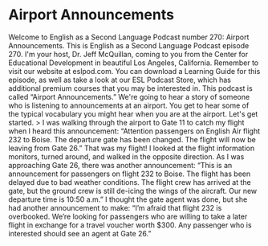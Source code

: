 # Airport Announcements

Welcome to English as a Second Language Podcast number 270: Airport Announcements.  This is English as a Second Language Podcast episode 270.  I'm your host, Dr. Jeff McQuillan, coming to you from the Center for Educational Development in beautiful Los Angeles, California.  Remember to visit our website at eslpod.com.  You can download a Learning Guide for this episode, as well as take a look at our ESL Podcast Store, which has additional premium courses that you may be interested in.    This podcast is called “Airport Announcements.”  We're going to hear a story of someone who is listening to announcements at an airport.  You get to hear some of the typical vocabulary you might hear when you are at the airport.  Let's get started.  > I was walking through the airport to Gate 11 to catch my flight when I heard this announcement:  “Attention passengers on English Air flight 232 to Boise.  The departure gate has been changed.  The flight will now be leaving from Gate 26.”  That was my flight!  I looked at the flight information monitors, turned around, and walked in the opposite direction.  As I was approaching Gate 26, there was another announcement:  “This is an announcement for passengers on flight 232 to Boise.  The flight has been delayed due to bad weather conditions.  The flight crew has arrived at the gate, but the ground crew is still de-icing the wings of the aircraft.  Our new departure time is 10:50 a.m.”    I thought the gate agent was done, but she had another announcement to make:  “I’m afraid that flight 232 is overbooked.  We’re looking for passengers who are willing to take a later flight in exchange for a travel voucher worth $300.  Any passenger who is interested should see an agent at Gate 26.” 